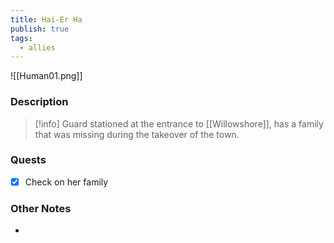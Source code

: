 ```yaml
---
title: Hai-Er Ha
publish: true
tags:
  - allies
---
```


![[Human01.png]]
### Description
> [!info] Guard stationed at the entrance to [[Willowshore]], has a family that was missing during the takeover of the town.
### Quests
- [x] Check on her family
### Other Notes
- 